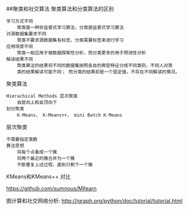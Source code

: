 ##聚类和社交算法
聚类算法和分类算法的区别

    学习方式不同
        聚类是一种非监督式学习算法，分类是监督式学习算法
    对源数据集要求不同
        聚类不要求源数据集有标签，分类需要标签来进行学习
    应用场景不同
        聚类一般应用于做数据探索性分析，而分类更多的用于预测性分析
    解读结果不同
        聚类算法的结果将不同的数据集按照各自的典型特征分成不同类别，不同人对聚 
        类的结果解读可能不同； 而分类的结果却是一个固定值，不存在不同解读的情况。
    
    
聚类算法

    Hierachical Methods 层次聚类
        自底向上和自顶向下
    划分聚类
        K-Means， K-Means++， mini Batch K-Means
        
层次聚类
   
   
    不需要指定类数
    算法思想
        将每个点看成一个簇
        将两个最近的簇合并为一个簇
        不断重复上述过程，直到只剩下一个簇

KMeans和KMeans++ 对比

https://github.com/sumnous/Mllearn

图计算和社交网络分析: http://igraph.org/python/doc/tutorial/tutorial.html

    